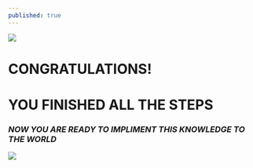 ```yaml
---
published: true
---
```

![]({{site.baseurl}}/images/prize.png)

# **CONGRATULATIONS!** 
# YOU FINISHED ALL THE STEPS
### _NOW YOU ARE READY TO IMPLIMENT THIS KNOWLEDGE TO THE WORLD_

![]({{site.baseurl}}/images/certificate.png)
